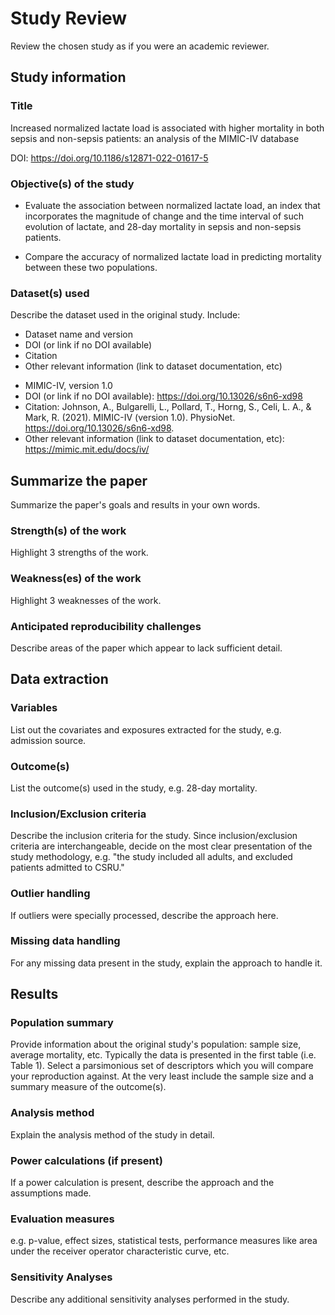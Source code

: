 # Study Review

Review the chosen study as if you were an academic reviewer.

## Study information

### Title

Increased normalized lactate load is associated with higher mortality in both sepsis and non-sepsis patients: an analysis of the MIMIC-IV database

DOI: https://doi.org/10.1186/s12871-022-01617-5

### Objective(s) of the study

- Evaluate the association between normalized lactate load, an index that incorporates the magnitude of change and the time interval of such evolution of lactate, and 28-day mortality in sepsis and non-sepsis patients. 

- Compare the accuracy of normalized lactate load in predicting mortality between these two populations.

### Dataset(s) used

Describe the dataset used in the original study. Include:

* Dataset name and version
* DOI (or link if no DOI available)
* Citation
* Other relevant information (link to dataset documentation, etc)

- MIMIC-IV, version 1.0
- DOI (or link if no DOI available): https://doi.org/10.13026/s6n6-xd98
- Citation: Johnson, A., Bulgarelli, L., Pollard, T., Horng, S., Celi, L. A., & Mark, R. (2021). MIMIC-IV (version 1.0). PhysioNet. https://doi.org/10.13026/s6n6-xd98.
- Other relevant information (link to dataset documentation, etc): https://mimic.mit.edu/docs/iv/

## Summarize the paper

Summarize the paper's goals and results in your own words.

### Strength(s) of the work

Highlight 3 strengths of the work.

### Weakness(es) of the work

Highlight 3 weaknesses of the work.

### Anticipated reproducibility challenges

Describe areas of the paper which appear to lack sufficient detail.

## Data extraction

### Variables

List out the covariates and exposures extracted for the study, e.g. admission source.

### Outcome(s)

List the outcome(s) used in the study, e.g. 28-day mortality.

### Inclusion/Exclusion criteria

Describe the inclusion criteria for the study. Since inclusion/exclusion criteria are interchangeable, decide on the most clear presentation of the study methodology, e.g. "the study included all adults, and excluded patients admitted to CSRU."

### Outlier handling

If outliers were specially processed, describe the approach here.

### Missing data handling

For any missing data present in the study, explain the approach to handle it.

## Results

### Population summary

Provide information about the original study's population: sample size, average mortality, etc. Typically the data is presented in the first table (i.e. Table 1). Select a parsimonious set of descriptors which you will compare your reproduction against. At the very least include the sample size and a summary measure of the outcome(s).

### Analysis method

Explain the analysis method of the study in detail.

### Power calculations (if present)

If a power calculation is present, describe the approach and the assumptions made.

### Evaluation measures

e.g. p-value, effect sizes, statistical tests, performance measures like area under the receiver operator characteristic curve, etc.

### Sensitivity Analyses

Describe any additional sensitivity analyses performed in the study.
